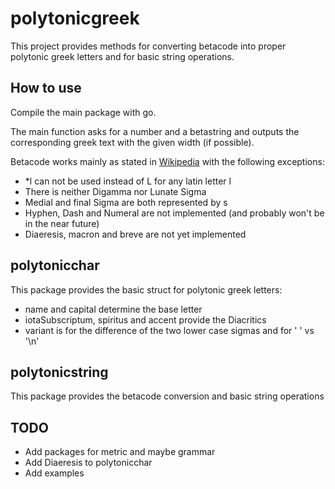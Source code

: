 # polytonicgreek

This project provides methods for converting betacode into proper polytonic greek letters and for basic string operations.

## How to use

Compile the main package with go.

The main function asks for a number and a betastring and outputs the corresponding greek text with the given width (if possible).

Betacode works mainly as stated in [Wikipedia](https://en.wikipedia.org/wiki/Beta_Code) with the following exceptions:

* *l can not be used instead of L for any latin letter l
* There is neither Digamma nor Lunate Sigma
* Medial and final Sigma are both represented by s
* Hyphen, Dash and Numeral are not implemented (and probably won't be in the near future)
* Diaeresis, macron and breve are not yet implemented

## polytonicchar

This package provides the basic struct for polytonic greek letters:
* name and capital determine the base letter
* iotaSubscriptum, spiritus and accent provide the Diacritics
* variant is for the difference of the two lower case sigmas and for ' ' vs '\n'

## polytonicstring

This package provides the betacode conversion and basic string operations

## TODO

* Add packages for metric and maybe grammar
* Add Diaeresis to polytonicchar
* Add examples

